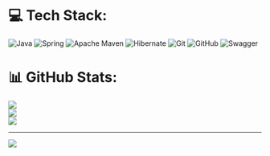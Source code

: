 
# 💻 Tech Stack:
![Java](https://img.shields.io/badge/java-%23ED8B00.svg?style=for-the-badge&logo=openjdk&logoColor=white) ![Spring](https://img.shields.io/badge/spring-%236DB33F.svg?style=for-the-badge&logo=spring&logoColor=white) ![Apache Maven](https://img.shields.io/badge/Apache%20Maven-C71A36?style=for-the-badge&logo=Apache%20Maven&logoColor=white) ![Hibernate](https://img.shields.io/badge/Hibernate-59666C?style=for-the-badge&logo=Hibernate&logoColor=white) ![Git](https://img.shields.io/badge/git-%23F05033.svg?style=for-the-badge&logo=git&logoColor=white) ![GitHub](https://img.shields.io/badge/github-%23121011.svg?style=for-the-badge&logo=github&logoColor=white) ![Swagger](https://img.shields.io/badge/-Swagger-%23Clojure?style=for-the-badge&logo=swagger&logoColor=white)
# 📊 GitHub Stats:
![](https://github-readme-stats.vercel.app/api?username=techhimanshuupreti&theme=dark&hide_border=false&include_all_commits=true&count_private=true)<br/>
![](https://nirzak-streak-stats.vercel.app/?user=techhimanshuupreti&theme=dark&hide_border=false)<br/>
![](https://github-readme-stats.vercel.app/api/top-langs/?username=techhimanshuupreti&theme=dark&hide_border=false&include_all_commits=true&count_private=true&layout=compact)

---
[![](https://visitcount.itsvg.in/api?id=techhimanshuupreti&icon=0&color=0)](https://visitcount.itsvg.in)

<!-- Proudly created with GPRM ( https://gprm.itsvg.in ) -->

